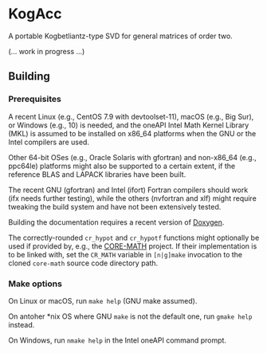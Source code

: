# KogAcc
A portable Kogbetliantz-type SVD for general matrices of order two.

(... work in progress ...)

## Building

### Prerequisites

A recent Linux (e.g., CentOS 7.9 with devtoolset-11), macOS (e.g., Big Sur), or Windows (e.g., 10) is needed, and the oneAPI Intel Math Kernel Library (MKL) is assumed to be installed on x86_64 platforms when the GNU or the Intel compilers are used.

Other 64-bit OSes (e.g., Oracle Solaris with gfortran) and non-x86_64 (e.g., ppc64le) platforms might also be supported to a certain extent, if the reference BLAS and LAPACK libraries have been built.

The recent GNU (gfortran) and Intel (ifort) Fortran compilers should work (ifx needs further testing), while the others (nvfortran and xlf) might require tweaking the build system and have not been extensively tested.

Building the documentation requires a recent version of [Doxygen](https://doxygen.nl).

The correctly-rounded ``cr_hypot`` and ``cr_hypotf`` functions might optionally be used if provided by, e.g., the [CORE-MATH](https://core-math.gitlabpages.inria.fr) project.
If their implementation is to be linked with, set the ``CR_MATH`` variable in ``[n|g]make`` invocation to the cloned ``core-math`` source code directory path.

### Make options

On Linux or macOS, run ``make help`` (GNU make assumed).

On antoher \*nix OS where GNU `make` is not the default one, run ``gmake help`` instead.

On Windows, run ``nmake help`` in the Intel oneAPI command prompt.
